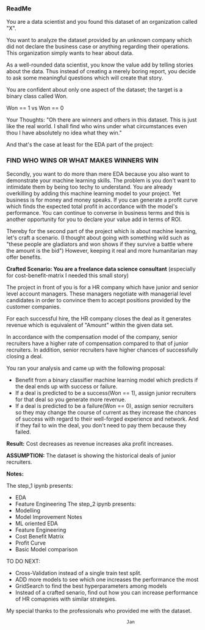 ### ReadMe 

You are a data scientist and you found this dataset of an organization called "X".

You want to analyze the dataset provided by an unknown company which did not declare the business case
or anything regarding their operations. This organization simply wants to hear about data.

As a well-rounded data scientist, you know the value add by telling stories about the data. 
Thus instead of creating a merely boring report, you decide to ask some meaningful questions which will create that story.

You are confident about only one aspect of the dataset; the target is a binary class called Won.

Won == 1 vs Won == 0

Your Thoughts:
 "Oh there are winners and others in this dataset. This is just like the real world. 
 I shall find who wins under what circumstances even thou I have absolutely no idea what they win."

And that's the case at least for the EDA part of the project:

### FIND WHO WINS OR WHAT MAKES WINNERS WIN

Secondly, you want to do more than mere EDA because you also want to demonstrate your machine learning skills. 
The problem is you don't want to intimidate them by being too techy to understand. 
You are already overkilling by adding this machine learning model to your project.
Yet business is for money and money speaks.
If you can generate a profit curve which finds the expected total profit in accordance with the model's performance.
You can continue to converse in business terms and this is another opportunity for you to declare your value add in terms of ROI.

Thereby for the second part of the project which is about machine learning, let's craft a scenario.
(I thought about going with something wild such as "these people are gladiators and won shows if they survive a battle where the amount is the bid") 
However, keeping it real and more humanitarian may offer benefits.  


**Crafted Scenario: You are a freelance data science consultant** (especially for cost-benefit-matrix I needed this small story)

The project in front of you is for a HR company which have junior and senior level account managers. 
These managers negotiate with managerial level candidates in order to convince them to accept positions provided by the customer companies.

For each successful hire, the HR company closes the deal as it generates revenue which is equivalent of "Amount" within the given data set.

In accordance with the compensation model of the company, senior recruiters have a higher rate of compensation compared to that of junior recruiters.
In addition, senior recruiters have higher chances of successfully closing a deal.

You ran your analysis and came up with the following proposal:

- Benefit from a binary classifier machine learning model which predicts if the deal ends up with success or failure.
- If a deal is predicted to be a success(Won == 1), assign junior recruiters for that deal so you generate more revenue.
- If a deal is predicted to be a failure(Won == 0), assign senior recruiters so they may change the course of current as they increase the chances of success with regard to their well-forged experience and network.
And if they fail to win the deal, you don't need to pay them because they failed.

**Result:** Cost decreases as revenue increases aka profit increases.

**ASSUMPTION:** The dataset is showing the historical deals of junior recruiters.

**Notes:**

The step_1 ipynb presents:
- EDA
- Feature Engineering
The step_2 ipynb presents:
- Modelling
- Model Improvement Notes
- ML oriented EDA
- Feature Engineering
- Cost Benefit Matrix
- Profit Curve
- Basic Model comparison


TO DO NEXT:
- Cross-Validation instead of a single train test split.
- ADD more models to see which one increases the performance the most
- GridSearch to find the best hyperparameters among models 
- Instead of a crafted senario, find out how you can increase performance of HR comapnies with similar strategies.


My special thanks to the professionals who provided me with the dataset.

                                                Jan


